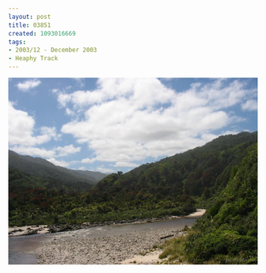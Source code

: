 ```yaml
---
layout: post
title: 03851
created: 1093016669
tags:
- 2003/12 - December 2003
- Heaphy Track
---
```


<img src="/image/images/03851-1368.jpg"/>

